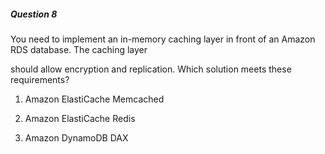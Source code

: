 ##### Question 8


You need to implement an in-memory caching layer in front of an Amazon RDS database. The caching layer


should allow encryption and replication. Which solution meets these requirements?


1. Amazon ElastiCache Memcached

2. Amazon ElastiCache Redis

3. Amazon DynamoDB DAX

